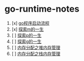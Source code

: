 # go-runtime-notes

1. [x] [go程序启动流程](2019-08-07-go程序启动源码分析.md)
2. [x] [探索m的一生](2019-08-13-探索m的一生.md)
3. [ ] [探索p的一生]()
4. [ ] [探索g的一生]()
5. [ ] [内存分配之堆内存管理]()
6. [ ] [内存分配之栈内存管理]()
